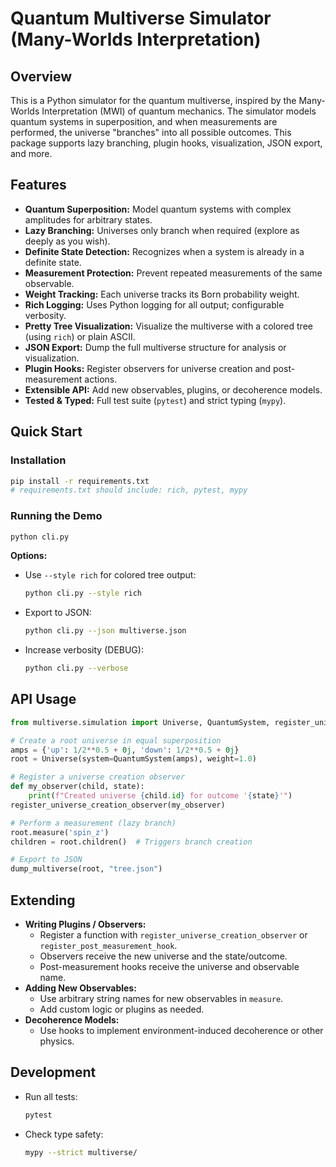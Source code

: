 # Quantum Multiverse Simulator (Many-Worlds Interpretation)

## Overview

This is a Python simulator for the quantum multiverse, inspired by the Many-Worlds Interpretation (MWI) of quantum mechanics. The simulator models quantum systems in superposition, and when measurements are performed, the universe "branches" into all possible outcomes. This package supports lazy branching, plugin hooks, visualization, JSON export, and more.

## Features

- **Quantum Superposition:** Model quantum systems with complex amplitudes for arbitrary states.
- **Lazy Branching:** Universes only branch when required (explore as deeply as you wish).
- **Definite State Detection:** Recognizes when a system is already in a definite state.
- **Measurement Protection:** Prevent repeated measurements of the same observable.
- **Weight Tracking:** Each universe tracks its Born probability weight.
- **Rich Logging:** Uses Python logging for all output; configurable verbosity.
- **Pretty Tree Visualization:** Visualize the multiverse with a colored tree (using `rich`) or plain ASCII.
- **JSON Export:** Dump the full multiverse structure for analysis or visualization.
- **Plugin Hooks:** Register observers for universe creation and post-measurement actions.
- **Extensible API:** Add new observables, plugins, or decoherence models.
- **Tested & Typed:** Full test suite (`pytest`) and strict typing (`mypy`).

## Quick Start

### Installation

```bash
pip install -r requirements.txt
# requirements.txt should include: rich, pytest, mypy
```

### Running the Demo

```bash
python cli.py
```

**Options:**
- Use `--style rich` for colored tree output:
  ```bash
  python cli.py --style rich
  ```
- Export to JSON:
  ```bash
  python cli.py --json multiverse.json
  ```
- Increase verbosity (DEBUG):
  ```bash
  python cli.py --verbose
  ```

## API Usage

```python
from multiverse.simulation import Universe, QuantumSystem, register_universe_creation_observer, dump_multiverse

# Create a root universe in equal superposition
amps = {'up': 1/2**0.5 + 0j, 'down': 1/2**0.5 + 0j}
root = Universe(system=QuantumSystem(amps), weight=1.0)

# Register a universe creation observer
def my_observer(child, state):
    print(f"Created universe {child.id} for outcome '{state}'")
register_universe_creation_observer(my_observer)

# Perform a measurement (lazy branch)
root.measure('spin_z')
children = root.children()  # Triggers branch creation

# Export to JSON
dump_multiverse(root, "tree.json")
```

## Extending

- **Writing Plugins / Observers:**
    - Register a function with `register_universe_creation_observer` or `register_post_measurement_hook`.
    - Observers receive the new universe and the state/outcome.
    - Post-measurement hooks receive the universe and observable name.
- **Adding New Observables:**
    - Use arbitrary string names for new observables in `measure`.
    - Add custom logic or plugins as needed.
- **Decoherence Models:**
    - Use hooks to implement environment-induced decoherence or other physics.

## Development

- Run all tests:
    ```bash
    pytest
    ```
- Check type safety:
    ```bash
    mypy --strict multiverse/
    ```